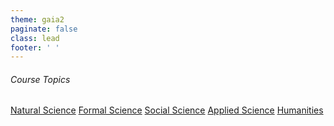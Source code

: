 ```yaml
---
theme: gaia2
paginate: false
class: lead
footer: ' '
---
```



<i class="fa-regular fa-house"></i>

###### Course Topics

<div class="dashboard-tiles">
  <a class="tile-link" href="natural/index.html" style="--tile-bg-img:url('/assets/2025-10-03-22-54-11.png');">Natural Science</a>
  <a class="tile-link" href="formal/index.html" style="--tile-bg-img:url('/assets/2025-10-03-22-51-50.png');">Formal Science</a>
  <a class="tile-link" href="social/index.html" style="--tile-bg-img:url('/assets/2025-10-03-22-55-48.png');">Social Science</a>
  <a class="tile-link" href="applied/index.html" style="--tile-bg-img:url('/assets/2025-10-03-22-57-34.png');">Applied Science</a>
  <a class="tile-link" href="humanities/index.html" style="--tile-bg-img:url('/assets/2025-10-03-22-50-49.png');">Humanities</a>
</div>

